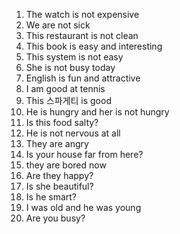 1. The watch is not expensive
2. We are not sick
3. This restaurant is not clean
4. This book is easy and interesting
5. This system is not easy
6. She is not busy today
7. English is fun and attractive
8. I am good at tennis
9. This 스파게티 is good
10. He is hungry and her is not hungry
11. Is this food salty?
12. He is not nervous at all
13. They are angry
14. Is your house far from here?
15. they are bored now
16. Are they happy?
17. Is she beautiful?
18. Is he smart?
19. I was old and he was young
20. Are you busy?
